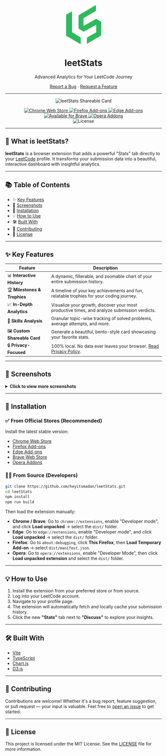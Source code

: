 <div align="center">
  <img src="https://raw.githubusercontent.com/heyitsmadan/leetStats/main/public/assets/icons/icon128.png" alt="leetStats Logo" width="128" />
  <h1>leetStats</h1>
  <p>Advanced Analytics for Your LeetCode Journey</p>
  <p>
    <a href="https://github.com/heyitsmadan/leetStats/issues/new?assignees=&labels=bug&template=bug_report.md&title=">Report a Bug</a> ·
    <a href="https://github.com/heyitsmadan/leetStats/issues/new?assignees=&labels=enhancement&template=feature_request.md&title=">Request a Feature</a>
  </p>
</div>

---

<div align="center">
  <img alt="leetStats Shareable Card" src="https://github.com/user-attachments/assets/b6653ab7-1cd3-4691-a39b-5a33a8b26b4e" />
</div>

<p align="center">
  <a href="https://chrome.google.com/webstore/detail/YOUR_EXTENSION_ID">
    <img src="https://img.shields.io/badge/Chrome_Web_Store-v1.0.0-blue?style=for-the-badge&logo=google-chrome&logoColor=white" alt="Chrome Web Store">
  </a>
  <a href="https://addons.mozilla.org/en-US/firefox/addon/YOUR_ADDON_ID/">
    <img src="https://img.shields.io/badge/Firefox_Add--ons-v1.0.0-orange?style=for-the-badge&logo=firefox-browser&logoColor=white" alt="Firefox Add-ons">
  </a>
  <a href="https://microsoftedge.microsoft.com/addons/detail/YOUR_EDGE_ID">
    <img src="https://img.shields.io/badge/Edge_Add--ons-v1.0.0-blue?style=for-the-badge&logo=microsoft-edge&logoColor=white" alt="Edge Add-ons">
  </a>
  <a href="https://chrome.google.com/webstore/detail/YOUR_EXTENSION_ID">
    <img src="https://img.shields.io/badge/Available_for_Brave-v1.0.0-orange?style=for-the-badge&logo=brave&logoColor=white" alt="Available for Brave">
  </a>
  <a href="https://addons.opera.com/en/extensions/details/YOUR_OPERA_ID/">
    <img src="https://img.shields.io/badge/Opera_Addons-v1.0.0-red?style=for-the-badge&logo=opera&logoColor=white" alt="Opera Addons">
  </a>
  <br />
  <img src="https://img.shields.io/github/license/heyitsmadan/leetStats?style=for-the-badge" alt="License">
</p>

---

## 🚀 What is leetStats?

**leetStats** is a browser extension that adds a powerful "Stats" tab directly to your [LeetCode](https://leetcode.com/) profile. It transforms your submission data into a beautiful, interactive dashboard with insightful analytics.

---

## 📚 Table of Contents

- ✨ [Key Features](#-key-features)
- 📸 [Screenshots](#-screenshots)
- 🚀 [Installation](#-installation)
- 💡 [How to Use](#-how-to-use)
- 🛠️ [Built With](#-built-with)
- 🤝 [Contributing](#-contributing)
- 📜 [License](#-license)

---

## ✨ Key Features

| Feature                      | Description |
|------------------------------|-------------|
| 📊 **Interactive History**   | A dynamic, filterable, and zoomable chart of your entire submission history. |
| 🏆 **Milestones & Trophies** | A timeline of your key achievements and fun, relatable trophies for your coding journey. |
| 📈 **In-Depth Analytics**    | Visualize your growth, discover your most productive times, and analyze submission verdicts. |
| 🧠 **Skills Analysis**       | Granular topic-wise tracking of solved problems, average attempts, and more. |
| 🖼️ **Custom Shareable Card** | Generate a beautiful, bento-style card showcasing your favorite stats. |
| 🔒 **Privacy-Focused**       | 100% local. No data ever leaves your browser. <a href="https://heyitsmadan.github.io/leetStats/privacy.html" target="_blank" rel="noopener noreferrer">Read Privacy Policy</a>. |

---

## 📸 Screenshots

<details>
<summary><b>Click to view more screenshots</b></summary>
<br>

<p align="center"><b>History Chart</b></p>
<p align="center">
  <img src="https://github.com/user-attachments/assets/35c4c4f0-e200-4188-a0d2-dabf7495b88b" width="700" />
</p>

<p align="center"><b>Activity Charts</b></p>
<p align="center">
  <img src="https://github.com/user-attachments/assets/b14b23c1-0120-4b7d-8e94-c8dbd337be45" width="700" />
</p>

<p align="center"><b>Milestones & Trophies</b></p>
<p align="center">
  <img src="https://github.com/user-attachments/assets/1cb66d1c-a3c3-4d49-9724-c2fcf36d7ed9" width="700" />
</p>

<p align="center"><b>Milestones & Records</b></p>
<p align="center">
  <img src="https://github.com/user-attachments/assets/0d428c08-e29c-4036-a840-83a2809ebc49" width="700" />
</p>

<p align="center"><b>Skills</b></p>
<p align="center">
  <img src="https://github.com/user-attachments/assets/c845206b-47ff-4590-9e48-ad5495cf62cb" width="700" />
</p>

</details>

---

## 🚀 Installation

### ✅ From Official Stores (Recommended)

Install the latest stable version:

- [Chrome Web Store](https://chrome.google.com/webstore/detail/YOUR_EXTENSION_ID)
- [Firefox Add-ons](https://addons.mozilla.org/en-US/firefox/addon/YOUR_ADDON_ID/)
- [Edge Add-ons](https://microsoftedge.microsoft.com/addons/detail/YOUR_EDGE_ID)
- [Brave Web Store](https://chrome.google.com/webstore/detail/YOUR_EXTENSION_ID)
- [Opera Addons](https://addons.opera.com/en/extensions/details/YOUR_OPERA_ID/)

### 🧑‍💻 From Source (Developers)

```bash
git clone https://github.com/heyitsmadan/leetStats.git
cd leetStats
npm install
npm run build
```

Then load the extension manually:

- **Chrome / Brave**: Go to `chrome://extensions`, enable "Developer mode", and click **Load unpacked** → select the `dist/` folder.
- **Edge**: Go to `edge://extensions`, enable "Developer mode", and click **Load unpacked** → select the `dist/` folder.
- **Firefox**: Go to `about:debugging`, click **This Firefox**, then **Load Temporary Add-on** → select `dist/manifest.json`.
- **Opera**: Go to `opera://extensions`, enable "Developer Mode", then click **Load unpacked extension** and select the `dist/` folder.

---

## 💡 How to Use

1. Install the extension from your preferred store or from source.
2. Log into your LeetCode account.
3. Navigate to your profile page.
4. The extension will automatically fetch and locally cache your submission history.
5. Click the new **"Stats"** tab next to **"Discuss"** to explore your insights.

---

## 🛠️ Built With

- [Vite](https://vitejs.dev/)
- [TypeScript](https://www.typescriptlang.org/)
- [Chart.js](https://www.chartjs.org/)
- [D3.js](https://d3js.org/)

---

## 🤝 Contributing

Contributions are welcome! Whether it's a bug report, feature suggestion, or pull request — your input is valuable. Feel free to [open an issue](https://github.com/heyitsmadan/leetStats/issues) to get started.

---

## 📜 License

This project is licensed under the MIT License. See the [LICENSE](LICENSE) file for more information.
